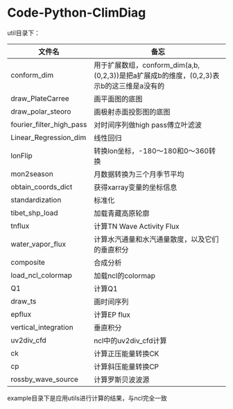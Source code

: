 # Code-Python-ClimDiag

util目录下：

| 文件名                   | 备忘                                                         |
| ------------------------ | ------------------------------------------------------------ |
| conform_dim              | 用于扩展数组，conform_dim(a,b,(0,2,3))是把a扩展成b的维度，(0,2,3)表示b的这三维是a没有的 |
| draw_PlateCarree         | 画平面图的底图                                               |
| draw_polar_steoro        | 画极射赤面投影图的底图                                       |
| fourier_filter_high_pass | 对时间序列做high pass傅立叶滤波                              |
| Linear_Regression_dim    | 线性回归                                                     |
| lonFlip                  | 转换lon坐标，-180～180和0～360转换                           |
| mon2season               | 月数据转换为三个月季节平均                                   |
| obtain_coords_dict       | 获得xarray变量的坐标信息                                     |
| standardization          | 标准化                                                       |
| tibet_shp_load           | 加载青藏高原轮廓                                             |
| tnflux                   | 计算TN Wave Activity Flux                                    |
| water_vapor_flux         | 计算水汽通量和水汽通量散度，以及它们的垂直积分               |
| composite                | 合成分析                                                     |
| load_ncl_colormap        | 加载ncl的colormap                                            |
| Q1                       | 计算Q1                                                       |
| draw_ts                  | 画时间序列                                                   |
| epflux                   | 计算EP flux                                                  |
| vertical_integration     | 垂直积分                                                     |
| uv2div_cfd               | ncl中的uv2div_cfd计算                                        |
| ck                       | 计算正压能量转换CK                                           |
| cp                       | 计算斜压能量转换CP                                           |
| rossby_wave_source       | 计算罗斯贝波波源                                             |

example目录下是应用utils进行计算的结果，与ncl完全一致

